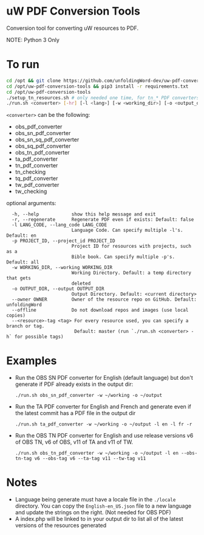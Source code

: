 # uW PDF Conversion Tools
Conversion tool for converting uW resources to PDF.

NOTE: Python 3 Only

# To run

```bash
cd /opt && git clone https://github.com/unfoldingWord-dev/uw-pdf-conversion-tools.git
cd /opt/uw-pdf-conversion-tools && pip3 install -r requirements.txt
cd /opt/uw-pdf-conversion-tools
./setup_tn_resources.sh # only needed one time, for tn_* PDF converters
./run.sh <converter> [-hr] [-l <lang>] [-w <working_dir>] [-o <output_dir>] [-p <project>] [--owner <owner>] [--<resource>-tag <tag>] 
```

`<converter>` can be the following:
  - obs_pdf_converter
  - obs_sn_pdf_converter
  - obs_sn_sq_pdf_converter
  - obs_sq_pdf_converter
  - obs_tn_pdf_converter
  - ta_pdf_converter
  - tn_pdf_converter
  - tn_checking
  - tq_pdf_converter
  - tw_pdf_converter
  - tw_checking

optional arguments:
```
  -h, --help            show this help message and exit
  -r, --regenerate      Regenerate PDF even if exists: Default: false
  -l LANG_CODE, --lang_code LANG_CODE
                        Language Code. Can specify multiple -l's. Default: en
  -p PROJECT_ID, --project_id PROJECT_ID
                        Project ID for resources with projects, such as a
                        Bible book. Can specify multiple -p's. Default: all
  -w WORKING_DIR, --working WORKING_DIR
                        Working Directory. Default: a temp directory that gets
                        deleted
  -o OUTPUT_DIR, --output OUTPUT_DIR
                        Output Directory. Default: <current directory>
  --owner OWNER         Owner of the resource repo on GitHub. Default: unfoldingWord
  --offline             Do not download repos and images (use local copies)
  --<resource>-tag <tag> For every resource used, you can specify a branch or tag.
                         Default: master (run `./run.sh <converter> -h` for possible tags)
```

# Examples

- Run the OBS SN PDF converter for English (default language) but don't generate if PDF already exists in the output dir:

    `./run.sh obs_sn_pdf_converter -w ~/working -o ~/output`

- Run the TA PDF converter for English and French and generate even if the latest commit has a PDF file in the output dir

    `./run.sh ta_pdf_converter -w ~/working -o ~/output -l en -l fr -r`

- Run the OBS TN PDF converter for English and use release versions v6 of OBS TN, v6 of OBS, v11 of TA and v11 of TW.

    `./run.sh obs_tn_pdf_converter -w ~/working -o ~/output -l en --obs-tn-tag v6 --obs-tag v6 --ta-tag v11 --tw-tag v11`

# Notes
 - Language being generate must have a locale file in the `./locale` directory. You can copy the `English-en_US.json` file to a new language and update the strings on the right.
   (Not needed for OBS PDF)
 - A index.php will be linked to in your output dir to list all of the latest versions of the resources generated
